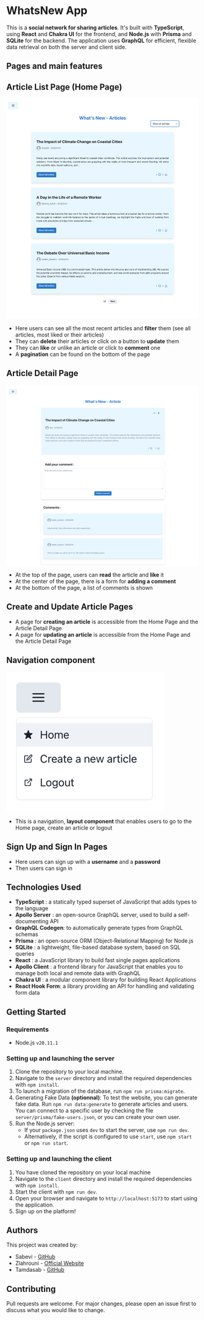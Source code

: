 ﻿# WhatsNew App

This is a **social network for sharing articles**. It's built with **TypeScript**, using **React** and **Chakra UI** for the frontend, and **Node.js** with **Prisma** and **SQLite** for the backend. The application uses **GraphQL** for efficient, flexible data retrieval on both the server and client side.

## Pages and main features

## Article List Page (Home Page)
![Home](./readme-png/article-list.png)
- Here users can see all the most recent articles and **filter** them (see all articles, most liked or their articles)
- They can **delete** their articles or click on a button to **update** them
- They can **like** or unlike an article or click to **comment** one
- A **pagination** can be found on the bottom of the page

## Article Detail Page
![Article](./readme-png/article-detail.png)
- At the top of the page, users can **read** the article and **like** it
- At the center of the page, there is a form for **adding a comment**
- At the bottom of the page, a list of comments is shown

## Create and Update Article Pages
- A page for **creating an article** is accessible from the Home Page and the Article Detail Page
- A page for **updating an article** is accessible from the Home Page and the Article Detail Page

## Navigation component
![Navigation](./readme-png/nav.png)
- This is a navigation, **layout component** that enables users to go to the Home page, create an article or logout

## Sign Up and Sign In Pages
- Here users can sign up with a **username** and a **password**
- Then users can sign in

## Technologies Used

- **TypeScript** : a statically typed superset of JavaScript that adds types to the language
- **Apollo Server** : an open-source GraphQL server, used to build a self-documenting API
- **GraphQL Codegen**: to automatically generate types from GraphQL schemas
- **Prisma** : an open-source ORM (Object-Relational Mapping) for Node.js
- **SQLite** : a lightweight, file-based database system, based on SQL queries
- **React** : a JavaScript library to build fast single pages applications
- **Apollo Client** : a frontend library for JavaScript that enables you to manage both local and remote data with GraphQL
- **Chakra UI** : a modular component library for building React Applications
- **React Hook Form**: a library providing an API for handling and validating form data

## Getting Started

### Requirements

-  Node.js `v20.11.1`

### Setting up and launching the server
1. Clone the repository to your local machine.
2. Navigate to the `server` directory and install the required dependencies with `npm install`.
3. To launch a migration of the database, run `npm run prisma:migrate`.
4. Generating Fake Data  **(optionnal)**: To test the website, you can generate fake data. Run `npm run data:generate` to generate articles and users. You can connect to a specific user by checking the file `server/prisma/fake-users.json`, or you can create your own user.
5. Run the Node.js server:
   - If your `package.json` uses `dev` to start the server, use `npm run dev`.
   - Alternatively, if the script is configured to use `start`, use `npm start` or `npm run start`.



### Setting up and launching the client
1. You have cloned the repository on your local machine
2. Navigate to the `client` directory and install the required dependencies with `npm install`.
3. Start the client with `npm run dev`.
4. Open your browser and navigate to `http://localhost:5173` to start using the application.
5. Sign up on the platform!

## Authors

This project was created by:
- Sabevi - [GitHub](https://github.com/sabevi)
- Zlahrouni - [Official Website](https://ziadlahrouni.com)
- Tamdasab - [GitHub](https://github.com/tamdasab)


## Contributing

Pull requests are welcome. For major changes, please open an issue first to discuss what you would like to change.
